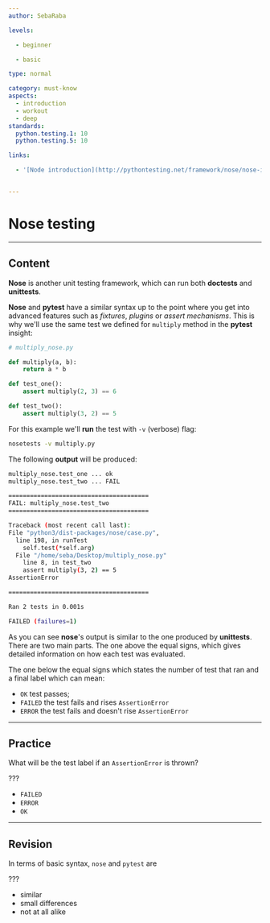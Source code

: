 ```yaml
---
author: SebaRaba

levels:

  - beginner

  - basic

type: normal

category: must-know
aspects:
  - introduction
  - workout
  - deep
standards:
  python.testing.1: 10
  python.testing.5: 10

links:

  - '[Node introduction](http://pythontesting.net/framework/nose/nose-introduction/){website}'


---
```


# Nose testing

---
## Content

**Nose** is another unit testing framework, which can run both **doctests** and **unittests**.

**Nose** and **pytest** have a similar syntax up to the point where you get into advanced features such as *fixtures*, *plugins* or *assert mechanisms*. This is why we'll use the same test we defined for `multiply` method in the **pytest** insight:
```python
# multiply_nose.py

def multiply(a, b):
    return a * b

def test_one():
    assert multiply(2, 3) == 6

def test_two():
    assert multiply(3, 2) == 5
```

For this example we'll **run** the test with `-v` (verbose) flag:
```bash
nosetests -v multiply.py
```
The following **output** will be produced:
```bash
multiply_nose.test_one ... ok
multiply_nose.test_two ... FAIL

=======================================
FAIL: multiply_nose.test_two
=======================================

Traceback (most recent call last):
File "python3/dist-packages/nose/case.py",
  line 198, in runTest
    self.test(*self.arg)
  File "/home/seba/Desktop/multiply_nose.py"
    line 8, in test_two
    assert multiply(3, 2) == 5
AssertionError

=======================================

Ran 2 tests in 0.001s

FAILED (failures=1)
```

As you can see **nose**'s output is similar to the one produced by **unittests**. There are two main parts. The one above the equal signs, which gives detailed information on how each test was evaluated.

The one below the equal signs which states the number of test that ran and a final label which can mean:
- `OK` test passes;
- `FAILED` the test fails and rises `AssertionError`
- `ERROR` the test fails and doesn't rise `AssertionError`

---
## Practice

What will be the test label if an `AssertionError` is thrown?

???


* `FAILED`
* `ERROR`
* `OK`

---
## Revision

In terms of basic syntax, `nose` and `pytest` are

???


* similar
* small differences
* not at all alike
 
